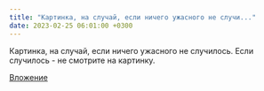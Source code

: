 ```yaml
---
title: "Картинка, на случай, если ничего ужасного не случи..."
date: 2023-02-25 06:01:00 +0300
---
```


Картинка, на случай, если ничего ужасного не случилось.
Если случилось - не смотрите на картинку.

[Вложение](/assets/vk_photos/3/IophUu2mx-4.jpg)
